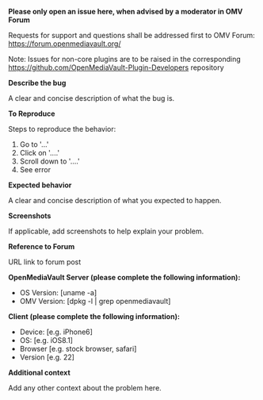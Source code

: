 
**Please only open an issue here, when advised by a moderator in OMV Forum**

Requests for support and questions shall be addressed first to OMV Forum: https://forum.openmediavault.org/

Note: Issues for non-core plugins are to be raised in the corresponding https://github.com/OpenMediaVault-Plugin-Developers repository

**Describe the bug**

A clear and concise description of what the bug is.

**To Reproduce**

Steps to reproduce the behavior:
1. Go to '...'
2. Click on '....'
3. Scroll down to '....'
4. See error

**Expected behavior**

A clear and concise description of what you expected to happen.

**Screenshots**

If applicable, add screenshots to help explain your problem.

**Reference to Forum**

URL link to forum post

**OpenMediaVault Server (please complete the following information):**

- OS Version: [uname -a]
 - OMV Version: [dpkg -l | grep openmediavault]

**Client (please complete the following information):**

- Device: [e.g. iPhone6]
 - OS: [e.g. iOS8.1]
 - Browser [e.g. stock browser, safari]
 - Version [e.g. 22]

**Additional context**

Add any other context about the problem here. 
